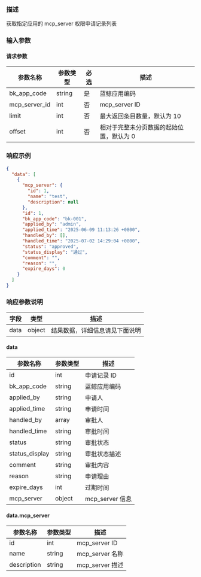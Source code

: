 ### 描述

获取指定应用的 mcp_server 权限申请记录列表

### 输入参数

#### 请求参数

| 参数名称            | 参数类型   | 必选 | 描述                    |
|-----------------|--------|----|-----------------------|
| bk_app_code     | string | 是  | 蓝鲸应用编码                |
| mcp_server_id   | int    | 否  | mcp_server ID         |
| limit           | int    | 否  | 最大返回条目数量，默认为 10       |
| offset          | int    | 否  | 相对于完整未分页数据的起始位置，默认为 0 |


### 响应示例

```json
{
  "data": [
    {
      "mcp_server": {
        "id": 1,
        "name": "test",
        "description": null
      },
      "id": 1,
      "bk_app_code": "bk-001",
      "applied_by": "admin",
      "applied_time": "2025-06-09 11:13:26 +0800",
      "handled_by": [],
      "handled_time": "2025-07-02 14:29:04 +0800",
      "status": "approved",
      "status_display": "通过",
      "comment": "",
      "reason": "",
      "expire_days": 0
    }
  ]
}
```

### 响应参数说明

| 字段    | 类型   | 描述                               |
| ------- | ------ | ---------------------------------- |
| data    | object | 结果数据，详细信息请见下面说明     |


#### data

| 参数名称           | 参数类型   | 描述            |
|----------------|--------|---------------|
| id             | int    | 申请记录 ID       |
| bk_app_code    | string | 蓝鲸应用编码        |
| applied_by     | string | 申请人           |
| applied_time   | string | 申请时间          |
| handled_by     | array  | 审批人           |
| handled_time   | string | 审批时间          |
| status         | string | 审批状态          |
| status_display | string | 审批状态描述        |
| comment        | string | 审批内容          |
| reason         | string | 申请理由          |
| expire_days    | int    | 过期时间          |
| mcp_server     | object | mcp_server 信息 |


#### data.mcp_server

| 参数名称          | 参数类型    | 描述              |
|---------------|---------|-----------------|
| id            | int     | mcp_server ID   |
| name          | string  | mcp_server 名称   |
| description   | string  | mcp_server 描述   |

